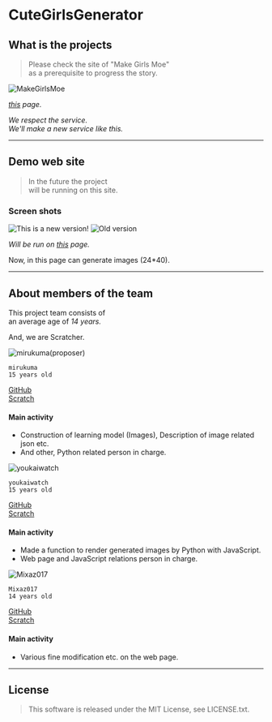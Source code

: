 # CuteGirlsGenerator

## What is the projects
>Please check the site of "Make Girls Moe"  
>as a prerequisite to progress the story.  

<img src="http://i.cubeupload.com/iBs8gD.png" title="MakeGirlsMoe">

_<a href="http://make.girls.moe/#/">this</a> page._

*We respect the service.*  
*We'll make a new service like this.*

- - -

## Demo web site
>In the future the project  
>will be running on this site.  

### Screen shots
<img src="https://snag.gy/uWLHm5.jpg" title="This is a new version!">
<img src="http://i.cubeupload.com/k6BJh4.jpg" title="Old version">

_Will be run on <a href="https://TeamPMG.github.io/CuteGirlsGenerator/">this</a> page._

Now, in this page can generate images (24*40).

- - -

## About members of the team  

This project team consists of  
an average age of *14 years.*  

And, we are Scratcher.  

<img src="https://avatars2.githubusercontent.com/u/22993351?s=96&v=4" title="mirukuma(proposer)">  

```
mirukuma
15 years old
```

<a href="https://github.com/mirukuma">GitHub</a>  
<a href="https://scratch.mit.edu/users/mirukuma/"> Scratch</a>  

#### Main activity
* Construction of learning model (Images), Description of image related json etc.
* And other, Python related person in charge.  

<img src="https://avatars2.githubusercontent.com/u/31243896?s=96&v=4" title="youkaiwatch">  

```
youkaiwatch
15 years old
```

<a href="https://github.com/JPNYKW">GitHub</a>  
<a href="https://scratch.mit.edu/users/youkaiwatch/"> Scratch</a>  

#### Main activity
* Made a function to render generated images by Python with JavaScript.
* Web page and JavaScript relations person in charge.

<img src="https://avatars0.githubusercontent.com/u/31244102?s=96&v=4" title="Mixaz017">  

```
Mixaz017
14 years old
```

<a href="https://github.com/Mixaz017">GitHub</a>  
<a href="https://scratch.mit.edu/users/CommandSlash017/"> Scratch</a>  

#### Main activity
* Various fine modification etc. on the web page.

- - -

## License
>This software is released under the MIT License, see LICENSE.txt.
